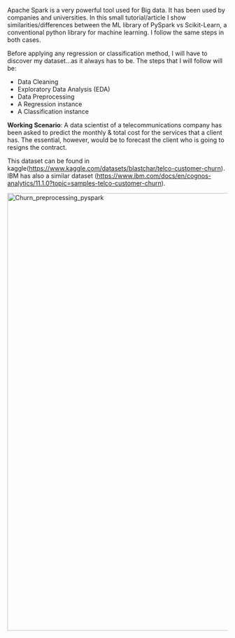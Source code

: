 Apache Spark is a very powerful tool used for Big data. It has been used by companies and universities. In this small tutorial/article I show similarities/differences between the ML library of PySpark vs Scikit-Learn, a conventional python library for machine learning. I follow the same steps in both cases. 

Before applying any regression or classification method, I will have to discover my dataset...as it always has to be. The steps that I will follow will be:
- Data Cleaning
- Exploratory Data Analysis (EDA)
- Data Preprocessing
- A Regression instance
- A Classification instance


**Working Scenario**:
A data scientist of a telecommunications company has been asked to predict the monthly & total cost for the services that a client has. The essential, however, would be to forecast the client who is going to resigns the contract.


This dataset can be found in kaggle(https://www.kaggle.com/datasets/blastchar/telco-customer-churn). IBM has also a similar dataset (https://www.ibm.com/docs/en/cognos-analytics/11.1.0?topic=samples-telco-customer-churn).

<img width="1001" alt="Churn_preprocessing_pyspark" src="https://user-images.githubusercontent.com/86191637/227220609-6ad50c15-18e8-48f3-b8a4-726ba4bd3a2d.png">
